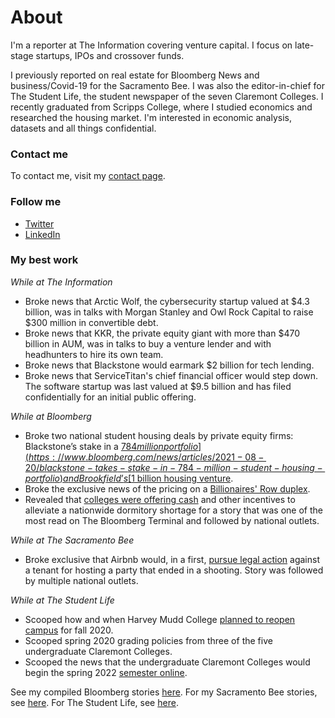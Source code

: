 # About 

I'm a reporter at The Information covering venture capital. I focus on late-stage startups, IPOs and crossover funds. 

I previously reported on real estate for Bloomberg News and business/Covid-19 for the Sacramento Bee. I was also the editor-in-chief for The Student Life, the student newspaper of the seven Claremont Colleges. I recently graduated from Scripps College, where I studied economics and researched the housing market. I'm interested in economic analysis, datasets and all things confidential. 

### Contact me

To contact me, visit my [contact page](https://github.com/heetermaria/contact).

### Follow me

* [Twitter](https://twitter.com/heetermaria)
* [LinkedIn](https://www.linkedin.com/in/heetermaria/)

### My best work

*While at The Information*
* Broke news that Arctic Wolf, the cybersecurity startup valued at $4.3 billion, was in talks with Morgan Stanley and Owl Rock Capital to raise $300 million in convertible debt. 
* Broke news that KKR, the private equity giant with more than $470 billion in AUM, was in talks to buy a venture lender and with headhunters to hire its own team. 
* Broke news that Blackstone would earmark $2 billion for tech lending. 
* Broke news that ServiceTitan's chief financial officer would step down. The software startup was last valued at $9.5 billion and has filed confidentially for an initial public offering. 

*While at Bloomberg*
* Broke two national student housing deals by private equity firms: Blackstone’s stake in a [$784 million portfolio](https://www.bloomberg.com/news/articles/2021-08-20/blackstone-takes-stake-in-784-million-student-housing-portfolio) and Brookfield’s [$1 billion housing venture](https://www.bloomberg.com/news/articles/2021-08-19/brookfield-said-to-plan-1-billion-u-s-student-housing-venture). 
* Broke the exclusive news of the pricing on a [Billionaires' Row duplex](https://www.bloomberg.com/news/articles/2021-08-13/manhattan-billionaires-row-duplex-gets-a-150-million-price-tag).
* Revealed that [colleges were offering cash](https://www.bloomberg.com/news/articles/2021-08-03/elite-colleges-dangle-cash-ski-passes-to-ease-a-housing-crunch) and other incentives to alleviate a nationwide dormitory shortage for a story that was one of the most read on The Bloomberg Terminal and followed by national outlets. 

*While at The Sacramento Bee*
* Broke exclusive that Airbnb would, in a first, [pursue legal action](https://www.sacbee.com/news/business/article244905057.html) against a tenant for hosting a party that ended in a shooting. Story was followed by multiple national outlets. 

*While at The Student Life*
* Scooped how and when Harvey Mudd College [planned to reopen campus](https://tsl.news/hmc-fall-plans-board-of-trustees/) for fall 2020. 
* Scooped spring 2020 grading policies from three of the five undergraduate Claremont Colleges.
* Scooped the news that the undergraduate Claremont Colleges would begin the spring 2022 [semester online](https://twitter.com/heetermaria/status/1478910169115500545?s=20&t=yfIRa-E2hFGMOe7FiAIlAw). 

See my compiled Bloomberg stories [here](https://www.bloomberg.com/authors/AVRj08qK-uQ/maria-heeter).
For my Sacramento Bee stories, see [here](https://www.sacbee.com/profile/243181441).
For The Student Life, see [here](https://tsl.news/author/mariaheeter1/). 







